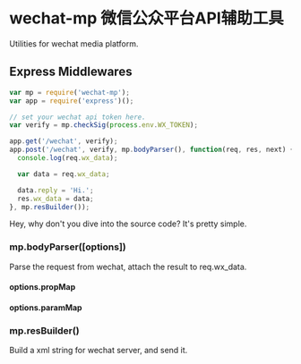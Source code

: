 # wechat-mp 微信公众平台API辅助工具

Utilities for wechat media platform.

## Express Middlewares

```javascript
var mp = require('wechat-mp');
var app = require('express')();

// set your wechat api token here.
var verify = mp.checkSig(process.env.WX_TOKEN);

app.get('/wechat', verify);
app.post('/wechat', verify, mp.bodyParser(), function(req, res, next) {
  console.log(req.wx_data);

  var data = req.wx_data;

  data.reply = 'Hi.';
  res.wx_data = data;
}, mp.resBuilder());
```

Hey, why don't you dive into the source code? It's pretty simple.

### mp.bodyParser([options])

Parse the request from wechat, attach the result to req.wx_data.

#### options.propMap

#### options.paramMap

### mp.resBuilder()

Build a xml string for wechat server, and send it. 
